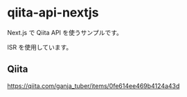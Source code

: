 # qiita-api-nextjs

Next.js で Qiita API を使うサンプルです。

ISR を使用しています。

## Qiita

https://qiita.com/ganja_tuber/items/0fe614ee469b4124a43d
